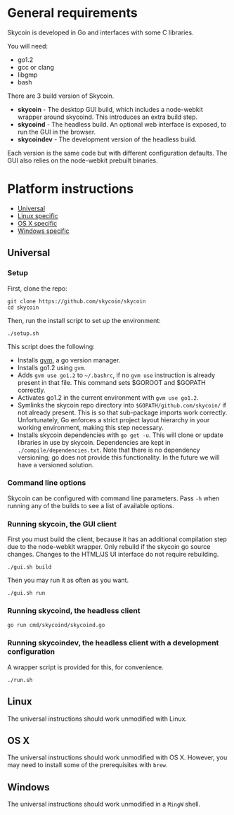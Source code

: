 # General requirements

Skycoin is developed in Go and interfaces with some C libraries.

You will need:

* go1.2
* gcc or clang
* libgmp
* bash

There are 3 build version of Skycoin.  

* **skycoin** - The desktop GUI build, which includes a node-webkit wrapper around skycoind.  This introduces an extra build step.
* **skycoind** - The headless build.  An optional web interface is exposed, to run the GUI in the browser.
* **skycoindev** - The development version of the headless build.

Each version is the same code but with different configuration defaults.  The GUI also relies on the node-webkit prebuilt binaries.

# Platform instructions

* [Universal](#universal)
* [Linux specific](#linux)
* [OS X specific](#os-x)
* [Windows specific](#windows)

## Universal

### Setup

First, clone the repo:

```
git clone https://github.com/skycoin/skycoin
cd skycoin
```

Then, run the install script to set up the environment:

```
./setup.sh
```

This script does the following:

* Installs [gvm](https://github.com/moovweb/gvm), a go version manager.
* Installs go1.2 using `gvm`.
* Adds `gvm use go1.2` to `~/.bashrc`, if no `gvm use` instruction is already present in that file. This command sets $GOROOT and $GOPATH correctly.
* Activates go1.2 in the current environment with `gvm use go1.2`.
* Symlinks the skycoin repo directory into `$GOPATH/github.com/skycoin/` if not already present.  This is so that sub-package imports work correctly.  Unfortunately, Go enforces a strict project layout hierarchy in your working environment, making this step necessary.
* Installs skycoin dependencies with `go get -u`.  This will clone or update libraries in use by skycoin.  Dependencies are kept in `./compile/dependencies.txt`.  Note that there is no dependency versioning; go does not provide this functionality.  In the future we will have a versioned solution.

### Command line options

Skycoin can be configured with command line parameters.  Pass `-h` when running any of the builds to see a list of available options.

### Running skycoin, the GUI client

First you must build the client, because it has an additional compilation step due to the node-webkit wrapper.  Only rebuild if the skycoin go source changes.  Changes to the HTML/JS UI interface do not require rebuilding.

```
./gui.sh build
```

Then you may run it as often as you want.

```
./gui.sh run
```

### Running skycoind, the headless client

```
go run cmd/skycoind/skycoind.go
```

### Running skycoindev, the headless client with a development configuration

A wrapper script is provided for this, for convenience.

```
./run.sh
```

## Linux

The universal instructions should work unmodified with Linux.

## OS X

The universal instructions should work unmodified with OS X.  However, you may need to install some of the prerequisites with `brew`.

## Windows

The universal instructions should work unmodified in a `MingW` shell.


